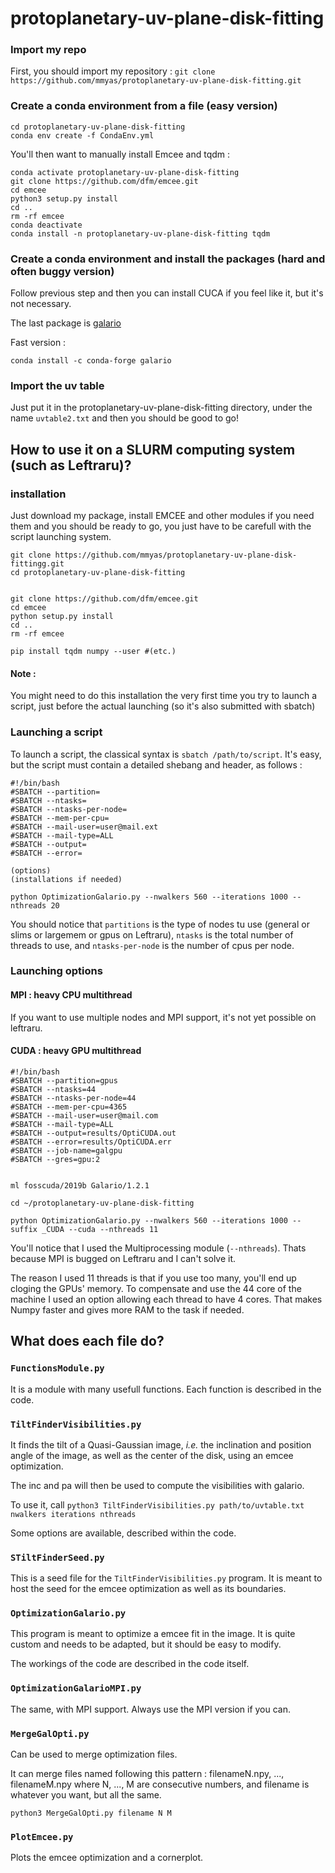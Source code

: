 # protoplanetary-uv-plane-disk-fitting

### Import my repo
First, you should import my repository :
`git clone https://github.com/mmyas/protoplanetary-uv-plane-disk-fitting.git`

### Create a conda environment from a file (easy version)

```
cd protoplanetary-uv-plane-disk-fitting
conda env create -f CondaEnv.yml
```
You'll then want to manually install Emcee and tqdm :

```
conda activate protoplanetary-uv-plane-disk-fitting
git clone https://github.com/dfm/emcee.git
cd emcee
python3 setup.py install
cd ..
rm -rf emcee
conda deactivate
conda install -n protoplanetary-uv-plane-disk-fitting tqdm
```

### Create a conda environment and install the packages (hard and often buggy version)
Follow previous step and then you can install CUCA if you feel like it, but it's not necessary.


The last package is [galario](https://mtazzari.github.io/galario/install.html)

Fast version :
```
conda install -c conda-forge galario
```
### Import the uv table

Just put it in the protoplanetary-uv-plane-disk-fitting directory, under the name `uvtable2.txt` and then you should be good to go!

## How to use it on a SLURM computing system (such as Leftraru)?

### installation

Just download my package, install EMCEE and other modules if you need them and you should be ready to go, you just have to be carefull with the script launching system.

```
git clone https://github.com/mmyas/protoplanetary-uv-plane-disk-fittingg.git
cd protoplanetary-uv-plane-disk-fitting


git clone https://github.com/dfm/emcee.git
cd emcee
python setup.py install
cd ..
rm -rf emcee

pip install tqdm numpy --user #(etc.)
```

#### Note :
You might need to do this installation the very first time you try to launch a script, just before the actual launching (so it's also submitted with sbatch)

### Launching a script

To launch a script, the classical syntax is `sbatch /path/to/script`. It's easy, but the script must contain a detailed shebang and header, as follows :

```
#!/bin/bash
#SBATCH --partition=
#SBATCH --ntasks=
#SBATCH --ntasks-per-node=
#SBATCH --mem-per-cpu=
#SBATCH --mail-user=user@mail.ext
#SBATCH --mail-type=ALL
#SBATCH --output=
#SBATCH --error=

(options)
(installations if needed)

python OptimizationGalario.py --nwalkers 560 --iterations 1000 --nthreads 20
```

You should notice that `partitions` is the type of nodes tu use (general or slims or largemem or gpus on Leftraru), `ntasks` is the total number of threads to use, and `ntasks-per-node` is the number of cpus per node.

### Launching options

#### MPI : heavy CPU multithread
If you want to use multiple nodes and MPI support, it's not yet possible on leftraru.

#### CUDA : heavy GPU multithread

```
#!/bin/bash
#SBATCH --partition=gpus
#SBATCH --ntasks=44
#SBATCH --ntasks-per-node=44
#SBATCH --mem-per-cpu=4365
#SBATCH --mail-user=user@mail.com
#SBATCH --mail-type=ALL
#SBATCH --output=results/OptiCUDA.out
#SBATCH --error=results/OptiCUDA.err
#SBATCH --job-name=galgpu
#SBATCH --gres=gpu:2


ml fosscuda/2019b Galario/1.2.1

cd ~/protoplanetary-uv-plane-disk-fitting

python OptimizationGalario.py --nwalkers 560 --iterations 1000 --suffix _CUDA --cuda --nthreads 11
```
You'll notice that I used the Multiprocessing module (`--nthreads`). Thats because MPI is bugged on Leftraru and I can't solve it.

The reason I used 11 threads is that if you use too many, you'll end up cloging the GPUs' memory. To compensate and use the 44 core of the machine I used an option allowing each thread to have 4 cores. That makes Numpy faster and gives more RAM to the task if needed.


## What does each file do?

### `FunctionsModule.py`

It is a module with many usefull functions. Each function is described in the code.

### `TiltFinderVisibilities.py`

It finds the tilt of a Quasi-Gaussian image, *i.e.* the inclination and position angle of the image, as well as the center of the disk, using an emcee optimization.

The inc and pa will then be used to compute the visibilities with galario.

To use it, call `python3 TiltFinderVisibilities.py path/to/uvtable.txt nwalkers iterations nthreads`

Some options are available, described within the code.

### `STiltFinderSeed.py`

This is a seed file for the `TiltFinderVisibilities.py` program. It is meant to host the seed for the emcee optimization as well as its boundaries.

### `OptimizationGalario.py`

This program is meant to optimize a emcee fit in the image. It is quite custom and needs to be adapted, but it should be easy to modify.

The workings of the code are described in the code itself.

### `OptimizationGalarioMPI.py`
The same, with MPI support. Always use the MPI version if you can.

### `MergeGalOpti.py`

Can be used to merge optimization files.

It can merge files named following this pattern :
filenameN.npy, ..., filenameM.npy
where N, ..., M are consecutive numbers, and filename is whatever you want, but all the same.

`python3 MergeGalOpti.py filename N M`

### `PlotEmcee.py`

Plots the emcee optimization and a cornerplot.
